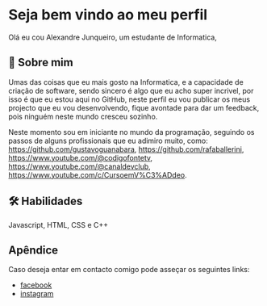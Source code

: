 
# Seja bem vindo ao meu perfil

Olá eu cou Alexandre Junqueiro, um estudante de Informatica, 


## 🚀 Sobre mim
Umas das coisas que eu mais gosto na Informatica, e a capacidade de criação de software, sendo sincero é algo que eu acho super incrivel, por isso é que eu estou aqui no GitHub, neste perfil eu vou publicar os meus projecto que eu vou desenvolvendo, fique avontade para dar um feedback, pois ninguém neste mundo cresceu sozinho.

Neste momento sou em iniciante no mundo da programação, seguindo os passos de alguns profissionais que eu adimiro muito, como: https://github.com/gustavoguanabara, https://github.com/rafaballerini, https://www.youtube.com/@codigofontetv, https://www.youtube.com/@canaldevclub, https://www.youtube.com/c/CursoemV%C3%ADdeo.


## 🛠 Habilidades
Javascript, HTML, CSS e C++


## Apêndice

Caso deseja entar em contacto comigo pode asseçar os seguintes links:
- [facebook](https://www.facebook.com/profile.php?id=100008443771463)
- [instagram](https://www.instagram.com/alexandre_junqueiro/)

